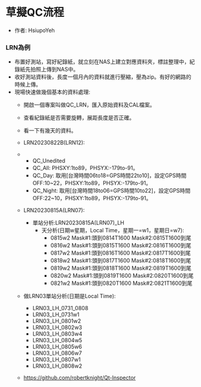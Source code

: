 # 草擬QC流程
+ 作者: HsiupoYeh

### LRN為例
+ 布置好測站，寫好紀錄紙，就立刻在NAS上建立對應資料夾，標註整理中，紀錄紙先拍照上傳到NAS中。
+ 收好測站資料後，長度一個月內的資料就進行壓縮，壓為zip。有好的網路的時候上傳。
+ 現場快速做幾個基本的資料處理:
  + 開啟一個專案叫做QC_LRN，匯入原始資料及CAL檔案。
  + 查看紀錄紙是否需要旋轉，展距長度是否正確。
  + 看一下有幾天的資料。
  + LRN20230822B(LRN12):
  + + QC_Unedited
    + QC_All: PHSXY:1to89，PHSYX:-179to-91。
    + QC_Day: 取用[台灣時間06to18=GPS時間22to10]，設定GPS時間OFF:10~22，PHSXY:1to89，PHSYX:-179to-91。
    + QC_Night: 取用[台灣時間18to06=GPS時間10to22]，設定GPS時間OFF:22~10，PHSXY:1to89，PHSYX:-179to-91。
  + LRN20230815A(LRN07):
    + 單站分析:LRN20230815A(LRN07)_LH
      + 天分析(日期w星期，Local Time，星期一=w1，星期日=w7):
        + 0815w2 Mask#1:頭到0814T1600 Mask#2:0815T1600到尾
        + 0816w2 Mask#1:頭到0815T1600 Mask#2:0816T1600到尾
        + 0817w2 Mask#1:頭到0816T1600 Mask#2:0817T1600到尾
        + 0818w2 Mask#1:頭到0817T1600 Mask#2:0818T1600到尾
        + 0819w2 Mask#1:頭到0818T1600 Mask#2:0819T1600到尾
        + 0820w2 Mask#1:頭到0819T1600 Mask#2:0820T1600到尾
        + 0821w2 Mask#1:頭到0820T1600 Mask#2:0821T1600到尾
  + 做LRN03單站分析(日期是Local Time):
    + LRN03_LH_0731_0808
    + LRN03_LH_0731w1
    + LRN03_LH_0801w2
    + LRN03_LH_0802w3
    + LRN03_LH_0803w4
    + LRN03_LH_0804w5
    + LRN03_LH_0805w6
    + LRN03_LH_0806w7
    + LRN03_LH_0807w1
    + LRN03_LH_0808w2
   
  + https://github.com/robertknight/Qt-Inspector

